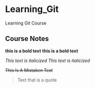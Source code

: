 # Learning_Git
Learning Git Course 

## Course Notes

__this is a bold text__
**this is a bold text**

*This text is italicized*
_This text is italicized_

~~This Is A Mistaken Text~~

> Text that is a quote
